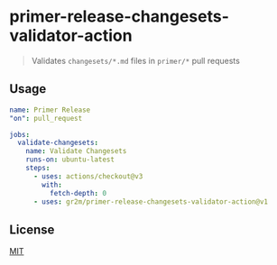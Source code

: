 # primer-release-changesets-validator-action

> Validates `changesets/*.md` files in `primer/*` pull requests

## Usage

```yaml
name: Primer Release
"on": pull_request

jobs:
  validate-changesets:
    name: Validate Changesets
    runs-on: ubuntu-latest
    steps:
      - uses: actions/checkout@v3
        with:
          fetch-depth: 0
      - uses: gr2m/primer-release-changesets-validator-action@v1
```

## License

[MIT](LICENSE)
